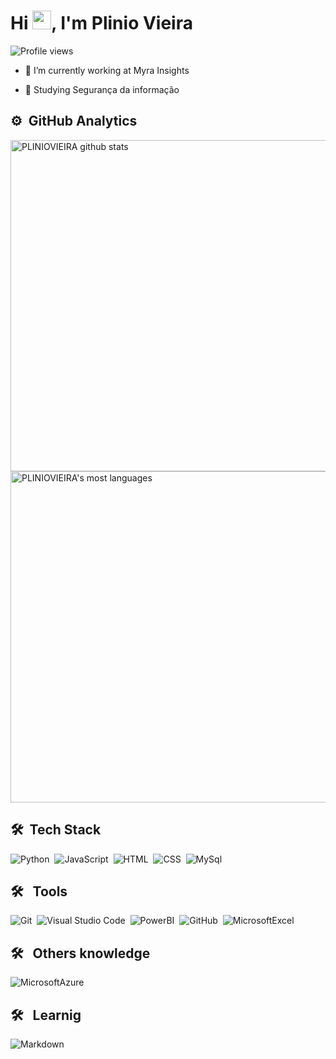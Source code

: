 <h1 align="left">Hi <img src="https://raw.githubusercontent.com/PLINIOVIEIRA/PLINIOVIEIRA/master/hi.gif" height="30px">, I'm Plinio Vieira</h1>
<p align="left"> <img src="https://komarev.com/ghpvc/?username=PLINIOVIEIRA&color=yellow" alt="Profile views" /> </p>

- 🔭 I’m currently working at Myra Insights

- 🌱 Studying Segurança da informação

## ⚙️ &nbsp;GitHub Analytics

<p align="left">
<img width="530em" src="https://github-readme-stats.vercel.app/api?username=PLINIOVIEIRA&show_icons=true&count_private=true&show_border=true&title_color=00bfbf&icon_color=00bfbf&text_color=c9d1d9&bg_color=0d1117" alt="PLINIOVIEIRA github stats" />
<img width="530em" src="https://github-readme-stats.vercel.app/api/top-langs/?username=PLINIOVIEIRA&layout=compact&show_border=true&title_color=00bfbf&text_color=00bfbf&bg_color=0d1117"alt="PLINIOVIEIRA's most languages"/>
</p>

  
## 🛠 &nbsp;Tech Stack

![Python](https://img.shields.io/badge/-Python-05122A?style=flat&logo=Python)&nbsp;
![JavaScript](https://img.shields.io/badge/-JavaScript-05122A?style=flat&logo=javascript)&nbsp;
![HTML](https://img.shields.io/badge/-HTML-05122A?style=flat&logo=HTML5)&nbsp;
![CSS](https://img.shields.io/badge/-CSS-05122A?style=flat&logo=CSS3&logoColor=1572B6)&nbsp;
![MySql](https://img.shields.io/badge/-MySql-05122A?style=flat&logo=MySql)&nbsp;



## 🛠 &nbsp; Tools
![Git](https://img.shields.io/badge/-Git-05122A?style=flat&logo=git)&nbsp;
![Visual Studio Code](https://img.shields.io/badge/-Visual%20Studio%20Code-05122A?style=flat&logo=visual-studio-code&logoColor=007ACC)&nbsp;
![PowerBI](https://img.shields.io/badge/-PowerBI-05122A?style=flat&logo=PowerBI)&nbsp;
![GitHub](https://img.shields.io/badge/-GitHub-05122A?style=flat&logo=github)&nbsp;
![MicrosoftExcel](https://img.shields.io/badge/-MicrosoftExcel-05122A?style=flat&logo=MicrosoftExcel)&nbsp;

## 🛠 &nbsp; Others knowledge

![MicrosoftAzure](https://img.shields.io/badge/-MicrosoftAzure-05122A?style=flat&logo=MicrosoftAzure)&nbsp;

  
## 🛠 &nbsp; Learnig

![Markdown](https://img.shields.io/badge/-Markdown-05122A?style=flat&logo=markdown)&nbsp;


